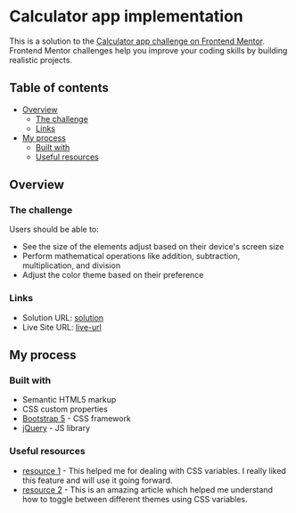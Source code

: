 # Calculator app implementation

This is a solution to the [Calculator app challenge on Frontend Mentor](https://www.frontendmentor.io/challenges/calculator-app-9lteq5N29). Frontend Mentor challenges help you improve your coding skills by building realistic projects. 

## Table of contents

- [Overview](#overview)
  - [The challenge](#the-challenge)
  - [Links](#links)
- [My process](#my-process)
  - [Built with](#built-with)
  - [Useful resources](#useful-resources)

## Overview

### The challenge

Users should be able to:

- See the size of the elements adjust based on their device's screen size
- Perform mathematical operations like addition, subtraction, multiplication, and division
- Adjust the color theme based on their preference


### Links

- Solution URL: [solution](https://github.com/Hassan-Jaafar/Calculator-App)
- Live Site URL: [live-url](https://your-live-site-url.com)

## My process

### Built with

- Semantic HTML5 markup
- CSS custom properties
- [Bootstrap 5](https://getbootstrap.com/) - CSS framework
- [jQuery](https://jquery.com/) - JS library


### Useful resources

- [resource 1](https://developer.mozilla.org/en-US/docs/Web/CSS/Using_CSS_custom_properties) - This helped me for dealing with CSS variables. I really liked this feature and will use it going forward.
- [resource 2](https://www.section.io/engineering-education/adding-dark-theme-to-your-site/) - This is an amazing article which helped me  understand how to toggle between different themes using CSS variables.